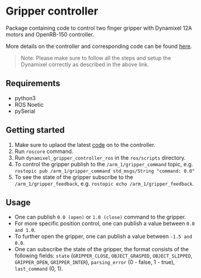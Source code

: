 # Gripper controller
Package containing code to control two finger gripper with Dynamixel 12A motors and OpenRB-150 controller.

More details on the controller and corresponding code can be found [here](https://github.com/b-it-bots/youbot_dynamixel_gripper_controller).

> Note: Please make sure to follow all the steps and setup the Dynamixel correctly as described in the above link.

## Requirements
* python3
* ROS Noetic
* pySerial

## Getting started
1. Make sure to uplaod the latest [code](https://github.com/b-it-bots/youbot_dynamixel_gripper_controller/tree/master/openrb_150_controller) on to the controller.
5. Run `roscore` command.
5. Run `dynamixel_gripper_controller_ros` in the `ros/scripts` directory.
6. To control the gripper publish to the `/arm_1/gripper_command` topic, e.g. `rostopic pub /arm_1/gripper_command std_msgs/String "command: 0.0"`
7. To see the state of the gripper subscribe to the `/arm_1/gripper_feedback`, e.g. `rostopic echo /arm_1/gripper_feedback`.

## Usage
* One can publish `0.0 (open)` or `1.0 (close)` command to the gripper.
* For more specific position control, one can publish a value between `0.0 and 1.0`.
* To further open the gripper, one can publish a value between `-1.5 and 0.0`.
* One can subscribe the state of the gripper, the format consists of the following fields: `state` (`GRIPPER_CLOSE`, `OBJECT_GRASPED`, `OBJECT_SLIPPED`, `GRIPPER_OPEN`, `GRIPPER_INTER`), `parsing_error` (0 - false, 1 - true), `last_command` (0, 1).
